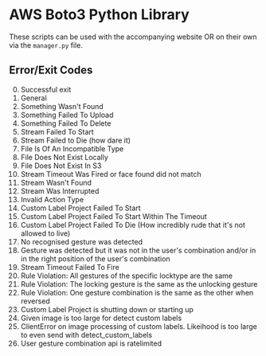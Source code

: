 # AWS Boto3 Python Library

These scripts can be used with the accompanying website OR on their own via the `manager.py` file.

## Error/Exit Codes

0. Successful exit
1. General
2. Something Wasn't Found
3. Something Failed To Upload
4. Something Failed To Delete
5. Stream Failed To Start
6. Stream Failed to Die (how dare it)
7. File Is Of An Incompatible Type
8. File Does Not Exist Locally
9. File Does Not Exist In S3
10. Stream Timeout Was Fired or face found did not match
11. Stream Wasn't Found
12. Stream Was Interrupted
13. Invalid Action Type
14. Custom Label Project Failed To Start
15. Custom Label Project Failed To Start Within The Timeout
16. Custom Label Project Failed To Die (How incredibly rude that it's not allowed to live)
17. No recognised gesture was detected
18. Gesture was detected but it was not in the user's combination and/or in in the right position of the user's combination
19. Stream Timeout Failed To Fire
20. Rule Violation: All gestures of the specific locktype are the same
21. Rule Violation: The locking gesture is the same as the unlocking gesture
22. Rule Violation: One gesture combination is the same as the other when reversed
23. Custom Label Project is shutting down or starting up
24. Given image is too large for detect custom labels
25. ClientError on image processing of custom labels. Likeihood is too large to even send with detect_custom_labels
26. User gesture combination api is ratelimited
